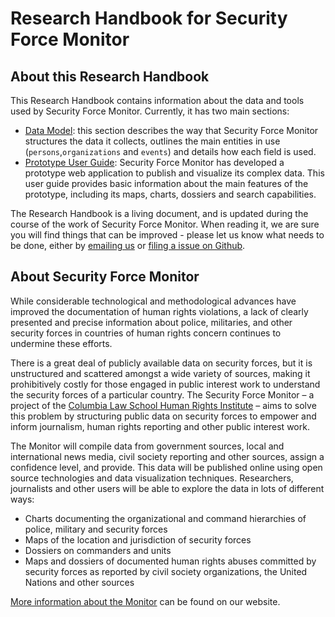 # Research Handbook for Security Force Monitor

## About this Research Handbook

This Research Handbook contains information about the data and tools used by Security Force Monitor. Currently, it has two main sections:

* [Data Model](/datamodel/README.md): this section describes the way that Security Force Monitor structures the data it collects, outlines the main entities in use \(`persons`,`organizations` and `events`\) and details how each field is used. 
* [Prototype User Guide](/userguide/README.md): Security Force Monitor has developed a prototype web application to publish and visualize its complex data. This user guide provides basic information about the main features of the prototype, including its maps, charts, dossiers and search capabilities.

The Research Handbook is a living document, and is updated during the course of the work of Security Force Monitor. When reading it, we are sure you will find things that can be improved - please let us know what needs to be done, either by [emailing us](mailto:info@securityforcemonitor.org) or [filing a issue on Github](https://github.com/security-force-monitor/sfm-research-handbook/issues).

## About Security Force Monitor

While considerable technological and methodological advances have improved the documentation of human rights violations, a lack of clearly presented and precise information about police, militaries, and other security forces in countries of human rights concern continues to undermine these efforts.

There is a great deal of publicly available data on security forces, but it is unstructured and scattered amongst a wide variety of sources, making it prohibitively costly for those engaged in public interest work to understand the security forces of a particular country. The Security Force Monitor – a project of the [Columbia Law School Human Rights Institute](http://web.law.columbia.edu/human-rights-institute) – aims to solve this problem by structuring public data on security forces to empower and inform journalism, human rights reporting and other public interest work.

The Monitor will compile data from government sources, local and international news media, civil society reporting and other sources, assign a confidence level, and provide. This data will be published online using open source technologies and data visualization techniques. Researchers, journalists and other users will be able to explore the data in lots of different ways:

* Charts documenting the organizational and command hierarchies of police, military and security forces
* Maps of the location and jurisdiction of security forces
* Dossiers on commanders and units
* Maps and dossiers of documented human rights abuses committed by security forces as reported by civil society organizations, the United Nations and other sources

[More information about the Monitor](https://securityforcemonitor.org) can be found on our website.

